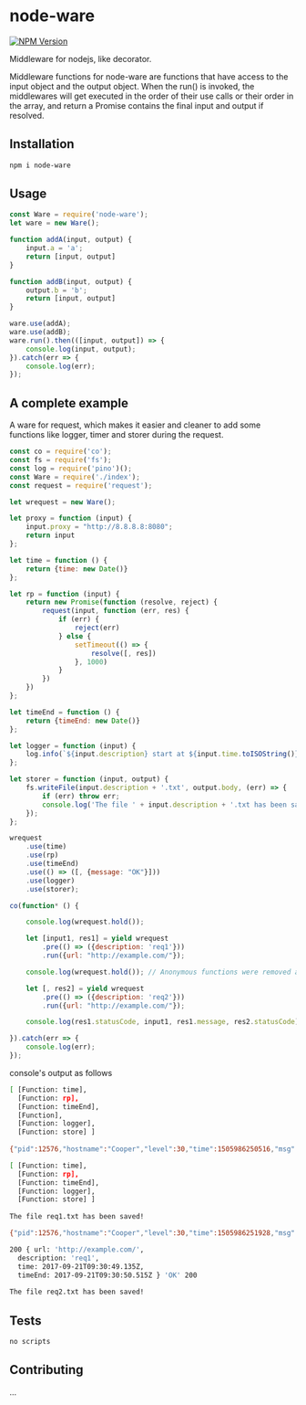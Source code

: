 node-ware
=========

[![NPM Version][npm-image]][npm-url]

Middleware for nodejs, like decorator.

Middleware functions for node-ware are functions that have access to the input object and the output object. When the run() is invoked, the middlewares will get executed in the order of their use calls or their order in the array, and return a Promise contains the final input and output if resolved.

## Installation

```bash
npm i node-ware
```

## Usage

```js
const Ware = require('node-ware');
let ware = new Ware();

function addA(input, output) {
    input.a = 'a';
    return [input, output]
}

function addB(input, output) {
    output.b = 'b';
    return [input, output]
}

ware.use(addA);
ware.use(addB);
ware.run().then(([input, output]) => {
    console.log(input, output);
}).catch(err => {
    console.log(err);
});
```

## A complete example

A ware for request, which makes it easier and cleaner to add some functions like logger, timer and storer during the request.

```js
const co = require('co');
const fs = require('fs');
const log = require('pino')();
const Ware = require('./index');
const request = require('request');

let wrequest = new Ware();

let proxy = function (input) {
    input.proxy = "http://8.8.8.8:8080";
    return input
};

let time = function () {
    return {time: new Date()}
};

let rp = function (input) {
    return new Promise(function (resolve, reject) {
        request(input, function (err, res) {
            if (err) {
                reject(err)
            } else {
                setTimeout(() => {
                    resolve([, res])
                }, 1000)
            }
        })
    })
};

let timeEnd = function () {
    return {timeEnd: new Date()}
};

let logger = function (input) {
    log.info(`${input.description} start at ${input.time.toISOString()} end at ${input.timeEnd.toISOString()} takes ${input.timeEnd - input.time} ms`);
};

let storer = function (input, output) {
    fs.writeFile(input.description + '.txt', output.body, (err) => {
        if (err) throw err;
        console.log('The file ' + input.description + '.txt has been saved!');
    });
};

wrequest
    .use(time)
    .use(rp)
    .use(timeEnd)
    .use(() => ([, {message: "OK"}]))
    .use(logger)
    .use(storer);

co(function* () {

    console.log(wrequest.hold());

    let [input1, res1] = yield wrequest
        .pre(() => ({description: 'req1'}))
        .run({url: "http://example.com/"});

    console.log(wrequest.hold()); // Anonymous functions were removed after running

    let [, res2] = yield wrequest
        .pre(() => ({description: 'req2'}))
        .run({url: "http://example.com/"});

    console.log(res1.statusCode, input1, res1.message, res2.statusCode);

}).catch(err => {
    console.log(err);
});

```

console's output as follows

```bash
[ [Function: time],
  [Function: rp],
  [Function: timeEnd],
  [Function],
  [Function: logger],
  [Function: store] ]
  
{"pid":12576,"hostname":"Cooper","level":30,"time":1505986250516,"msg":"req1 start at 2017-09-21T09:30:49.135Z end at 2017-09-21T09:30:50.515Z takes 1380 ms","v":1}

[ [Function: time],
  [Function: rp],
  [Function: timeEnd],
  [Function: logger],
  [Function: store] ]
  
The file req1.txt has been saved!

{"pid":12576,"hostname":"Cooper","level":30,"time":1505986251928,"msg":"req2 start at 2017-09-21T09:30:50.524Z end at 2017-09-21T09:30:51.927Z takes 1403 ms","v":1}

200 { url: 'http://example.com/',
  description: 'req1',
  time: 2017-09-21T09:30:49.135Z,
  timeEnd: 2017-09-21T09:30:50.515Z } 'OK' 200
  
The file req2.txt has been saved!

```


## Tests

```bash
no scripts
```

## Contributing

...

[npm-image]: https://img.shields.io/npm/v/node-ware.svg
[npm-url]: https://www.npmjs.com/package/node-ware